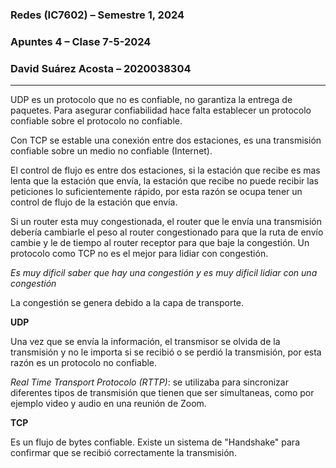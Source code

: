 ### **Redes (IC7602)** – Semestre 1, 2024
### **Apuntes 4** – Clase 7-5-2024
### David Suárez Acosta – 2020038304
____

UDP es un protocolo que no es confiable, no garantiza la entrega de paquetes. Para asegurar confiabilidad hace falta establecer un protocolo confiable sobre el protocolo no confiable.

Con TCP se estable una conexión entre dos estaciones, es una transmisión confiable sobre un medio no confiable (Internet).

El control de flujo es entre dos estaciones, si la estación que recibe es mas lenta que la estación que envía, la estación que recibe no puede recibir las peticiones lo suficientemente rápido, por esta razón se ocupa tener un control de flujo de la estación que envía.

Si un router esta muy congestionada, el router que le envía una transmisión debería cambiarle el peso al router congestionado para que la ruta de envío cambie y le de tiempo al router receptor para que baje la congestión. Un protocolo como TCP no es el mejor para lidiar con congestión.

*Es muy dificil saber que hay una congestión y es muy dificil lidiar con una congestión*

La congestión se genera debido a la capa de transporte.

**UDP**

Una vez que se envía la información, el transmisor se olvida de la transmisión y no le importa si se recibió o se perdió la transmisión, por esta razón es un protocolo no confiable.

*Real Time Transport Protocolo (RTTP)*: se utilizaba para sincronizar diferentes tipos de transmisión que tienen que ser simultaneas, como por ejemplo video y audio en una reunión de Zoom.

**TCP**

Es un flujo de bytes confiable. Existe un sistema de "Handshake" para confirmar que se recibió correctamente la transmisión.
